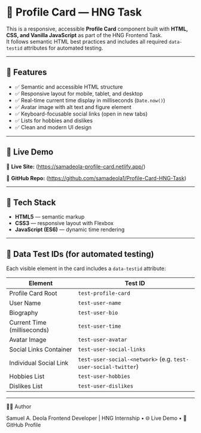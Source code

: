 # 🌟 Profile Card — HNG Task

This is a responsive, accessible **Profile Card** component built with **HTML, CSS, and Vanilla JavaScript** as part of the HNG Frontend Task.  
It follows semantic HTML best practices and includes all required `data-testid` attributes for automated testing.

---

## 🧠 Features

- ✅ Semantic and accessible HTML structure  
- ✅ Responsive layout for mobile, tablet, and desktop  
- ✅ Real-time current time display in milliseconds (`Date.now()`)  
- ✅ Avatar image with alt text and figure element  
- ✅ Keyboard-focusable social links (open in new tabs)  
- ✅ Lists for hobbies and dislikes  
- ✅ Clean and modern UI design  

---

## 📸 Live Demo

🔗 **Live Site:** (https://samadeola-profile-card.netlify.app/)

🔗 **GitHub Repo:** (https://github.com/samadeola1/Profile-Card-HNG-Task)

---

## 🧩 Tech Stack

- **HTML5** — semantic markup  
- **CSS3** — responsive layout with Flexbox  
- **JavaScript (ES6)** — dynamic time rendering  

---

## 🧪 Data Test IDs (for automated testing)

Each visible element in the card includes a `data-testid` attribute:

| Element | Test ID |
|----------|----------|
| Profile Card Root | `test-profile-card` |
| User Name | `test-user-name` |
| Biography | `test-user-bio` |
| Current Time (milliseconds) | `test-user-time` |
| Avatar Image | `test-user-avatar` |
| Social Links Container | `test-user-social-links` |
| Individual Social Link | `test-user-social-<network>` (e.g. `test-user-social-twitter`) |
| Hobbies List | `test-user-hobbies` |
| Dislikes List | `test-user-dislikes` |

---

👨‍💻 Author

Samuel A. Deola
Frontend Developer | HNG Internship
	•	🌐 Live Demo
	•	💼 GitHub Profile
